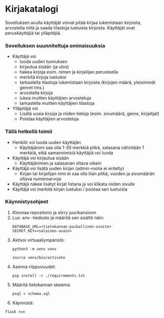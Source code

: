 # Kirjakatalogi

Sovelluksen avulla käyttäjät voivat pitää kirjaa lukemistaan kirjoista, arvostella niitä ja saada tilastoja luetuista kirjoista. Käyttäjät ovat peruskäyttäjiä tai ylläpitäjiä.

### Sovelluksen suunniteltuja ominaisuuksia
+ Käyttäjä voi
  + luoda uuden tunnuksen
  + kirjautua sisään (ja ulos)
  + hakea kirjoja esim. nimen ja kirjailijan perusteella
  + merkitä kirjoja luetuiksi
  + tarkastella tilastoja lukemistaan kirjoista (kirjojen määrä, yleisimmät genret tms.)
  + arvostella kirjoja
  + lukea muitten käyttäjien arvosteluja
  + tarkastella muitten käyttäjien tilastoja
+ Ylläpitäjä voi
  + Lisätä uusia kirjoja ja niiden tietoja (esim. sivumäärä, genre, kirjailijat)
  + Poistaa käyttäjien arvosteluja

### Tällä hetkellä toimii
+ Henkilö voi luoda uuden käyttäjän
  + Käyttäjänimi saa olla 1-30 merkkiä pitkä, salasana vähintään 1 merkkiä, eikä samannimisiä käyttäjiä voi luoda
+ Käyttäjä voi kirjautua sisään
  + Käyttäjänimen ja salasanan oltava oikein
+ Käyttäjä voi lisätä uuden kirjan (admin-roolia ei eritelty)
  + Kirjan tai kirjailijan nimi ei saa olla liian pitkä, vuoden ja sivumäärän oltava numeroarvoja
+ Käyttäjä näkee lisätyt kirjat listana ja voi klikata niiden sivulle
+ Käyttäjä voi merkitä kirjan luetuksi / poistaa sen luetuista

### Käynnistysohjeet
1. Kloonaa repositorio ja siirry juurikansioon
2. Luo .env -tiedosto ja määritä sen sisältö näin:  
   ```
   DATABASE_URL=<tietokannan-paikallinen-osoite>  
   SECRET_KEY=<salainen-avain>
   ```
4. Aktivoi virtuaaliympäristö:  
   ```
   python3 -m venv venv
   ```
   ```
   source venv/bin/activate
   ``` 
6. Asenna riippuvuudet:
   ```
   pip install -r ./requirements.txt
   ```
8. Määritä tietokannan skeema:
   ```
   psql < schema.sql
   ```
10. Käynnistä:  
   ```
   flask run
   ```
